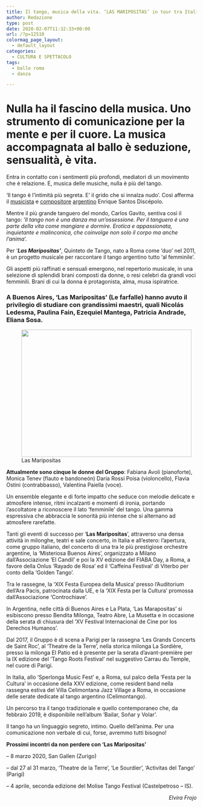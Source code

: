 ```yaml
---
title: Il tango, musica della vita. ‘LAS MARIPOSITAS’ in tour tra Italia, Argentina e Francia
author: Redazione
type: post
date: 2020-02-07T11:32:33+00:00
url: /?p=12510
colormag_page_layout:
  - default_layout
categories:
  - CULTURA E SPETTACOLO
tags:
  - ballo roma
  - danza

---
```

# Nulla ha il fascino della musica. Uno strumento di comunicazione per la mente e per il cuore. La musica accompagnata al ballo è seduzione, sensualità, è vita.

Entra in contatto con i sentimenti più profondi, mediatori di un movimento che è relazione. E, musica delle musiche, nulla è più del tango.

‘Il tango è l’intimità più segreta. E’ il grido che si innalza nudo’. Così afferma il [musicista][1] e [compositore][2] [argentino][3] Enrique Santos Discépolo.

Mentre il più grande tanguero del mondo, Carlos Gavito, sentiva così il tango: ‘_Il tango non è una danza ma un’ossessione. Per il tanguero è una parte della vita come mangiare e dormire. Erotica e appassionata, inquietante e malinconica, che coinvolge non solo il corpo ma anche l’anima_’.

Per ‘_**Las Maripositas’**_, Quinteto de Tango, nato a Roma come ‘duo’ nel 2011, è un progetto musicale per raccontare il tango argentino tutto ‘al femminile’.

Gli aspetti più raffinati e sensuali emergono, nel repertorio musicale, in una selezione di splendidi brani composti da donne, o resi celebri da grandi voci femminili. Brani di cui la donna è protagonista, alma, musa ispiratrice.

### A Buenos Aires, ‘Las Maripositas’ (Le farfalle) hanno avuto il privilegio di studiare con grandissimi maestri, quali Nicolás Ledesma, Paulina Fain, Ezequiel Mantega, Patricia Andrade, Eliana Sosa.

<figure id="attachment_12511" aria-describedby="caption-attachment-12511" style="width: 450px" class="wp-caption alignleft"><img decoding="async" loading="lazy" class="wp-image-12511" src="https://progressonline.it/wp-content/uploads/2020/02/foto-Las-Maripositas-300x225.jpg" alt="" width="450" height="337" /><figcaption id="caption-attachment-12511" class="wp-caption-text">Las Maripositas</figcaption></figure>

**Attualmente sono cinque le donne del Gruppo**: Fabiana Avoli (pianoforte), Monica Tenev (flauto e bandoneón) Daria Rossi Poisa (violoncello), Flavia Ostini (contrabbasso), Valentina Paiella (voce).

Un ensemble elegante e di forte impatto che seduce con melodie delicate e atmosfere intense, ritmi incalzanti e momenti di ironia, portando l’ascoltatore a riconoscere il lato ‘femminile’ del tango. Una gamma espressiva che abbraccia le sonorità più intense che si alternano ad atmosfere rarefatte.

Tanti gli eventi di successo per ‘**Las Maripositas**’, attraverso una densa attività in milonghe, teatri e sale concerto, in Italia e all’estero: l’apertura, come gruppo italiano, del concerto di una tra le più prestigiose orchestre argentine, la ‘Misteriosa Buenos Aires’, organizzato a Milano dall’Associazione ‘El Candil’ e poi la XV edizione del FIABA Day, a Roma, a favore della Onlus ‘Rayado de Rosa’ ed il ‘Caffeina Festival’ di Viterbo per conto della ‘Golden Tango’.

Tra le rassegne, la ‘XIX Festa Europea della Musica’ presso l’Auditorium dell’Ara Pacis, patrocinata dalla UE, e la ‘XIX Festa per la Cultura’ promossa dall’Associazione ‘Controchiave’.

In Argentina, nelle città di Buenos Aires e La Plata, ‘Las Marapositas’ si esibiscono presso Bendita Milonga, Teatro Abre, La Musetta e in occasione della serata di chiusura del ‘XV Festival Internacional de Cine por los Derechos Humanos’.

Dal 2017, il Gruppo è di scena a Parigi per la rassegna ‘Les Grands Concerts de Saint Roc’, al ‘Theatre de la Terre’, nella storica milonga La Sordière, presso la milonga El Patio ed è presente per la serata d’avant-première per la IX edizione del ‘Tango Roots Festival’ nel suggestivo Carrau du Temple, nel cuore di Parigi.

In Italia, allo ‘Sperlonga Music Fest’ e, a Roma, sul palco della ‘Festa per la Cultura’ in occasione della XXV edizione, come resident band nella rassegna estiva del Villa Celimontana Jazz Village a Roma, in occasione delle serate dedicate al tango argentino (Celimontango).

Un percorso tra il tango tradizionale e quello contemporaneo che, da febbraio 2019, è disponibile nell’album ‘Bailar, Soñar y Volar’.

Il tango ha un linguaggio segreto, intimo. Quello dell’anima. Per una comunicazione non verbale di cui, forse, avremmo tutti bisogno!

**Prossimi incontri da non perdere con ‘Las Maripositas’**

&#8211; 8 marzo 2020, San Gallen (Zurigo)

&#8211; dal 27 al 31 marzo, ‘Theatre de la Terre’, ‘Le Sourdier’, ‘Activitas del Tango’ (Parigi)

&#8211; 4 aprile, seconda edizione del Molise Tango Festival (Castelpetroso &#8211; IS).

<p style="text-align: right;">
  <em>Elvira Frojo</em>
</p>

 [1]: https://it.wikipedia.org/wiki/Musicista
 [2]: https://it.wikipedia.org/wiki/Compositore
 [3]: https://it.wikipedia.org/wiki/Argentina